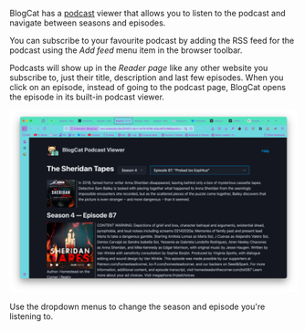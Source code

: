 BlogCat has a [podcast](https://en.wikipedia.org/wiki/Podcast) viewer that allows you to listen to the podcast and navigate between seasons and episodes.

You can subscribe to your favourite podcast by adding the RSS feed for the podcast using the _Add feed_ menu item in the browser toolbar.

Podcasts will show up in the _Reader page_ like any other website you subscribe to, just their title, description and last few episodes. When you click on an episode, instead of going to the podcast page, BlogCat opens the episode in its built-in podcast viewer.

![Podcast Viewer](_media/podcast-viewer.png)

Use the dropdown menus to change the season and episode you're listening to.
